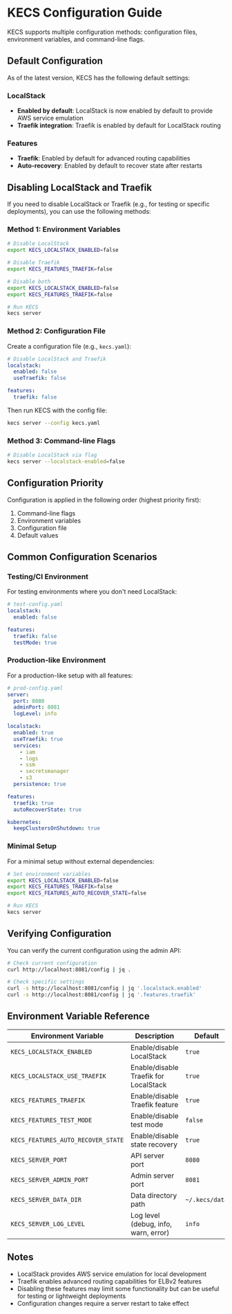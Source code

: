 # KECS Configuration Guide

KECS supports multiple configuration methods: configuration files, environment variables, and command-line flags.

## Default Configuration

As of the latest version, KECS has the following default settings:

### LocalStack
- **Enabled by default**: LocalStack is now enabled by default to provide AWS service emulation
- **Traefik integration**: Traefik is enabled by default for LocalStack routing

### Features
- **Traefik**: Enabled by default for advanced routing capabilities
- **Auto-recovery**: Enabled by default to recover state after restarts

## Disabling LocalStack and Traefik

If you need to disable LocalStack or Traefik (e.g., for testing or specific deployments), you can use the following methods:

### Method 1: Environment Variables

```bash
# Disable LocalStack
export KECS_LOCALSTACK_ENABLED=false

# Disable Traefik
export KECS_FEATURES_TRAEFIK=false

# Disable both
export KECS_LOCALSTACK_ENABLED=false
export KECS_FEATURES_TRAEFIK=false

# Run KECS
kecs server
```

### Method 2: Configuration File

Create a configuration file (e.g., `kecs.yaml`):

```yaml
# Disable LocalStack and Traefik
localstack:
  enabled: false
  useTraefik: false

features:
  traefik: false
```

Then run KECS with the config file:

```bash
kecs server --config kecs.yaml
```

### Method 3: Command-line Flags

```bash
# Disable LocalStack via flag
kecs server --localstack-enabled=false
```

## Configuration Priority

Configuration is applied in the following order (highest priority first):
1. Command-line flags
2. Environment variables
3. Configuration file
4. Default values

## Common Configuration Scenarios

### Testing/CI Environment

For testing environments where you don't need LocalStack:

```yaml
# test-config.yaml
localstack:
  enabled: false

features:
  traefik: false
  testMode: true
```

### Production-like Environment

For a production-like setup with all features:

```yaml
# prod-config.yaml
server:
  port: 8080
  adminPort: 8081
  logLevel: info

localstack:
  enabled: true
  useTraefik: true
  services:
    - iam
    - logs
    - ssm
    - secretsmanager
    - s3
  persistence: true

features:
  traefik: true
  autoRecoverState: true

kubernetes:
  keepClustersOnShutdown: true
```

### Minimal Setup

For a minimal setup without external dependencies:

```bash
# Set environment variables
export KECS_LOCALSTACK_ENABLED=false
export KECS_FEATURES_TRAEFIK=false
export KECS_FEATURES_AUTO_RECOVER_STATE=false

# Run KECS
kecs server
```

## Verifying Configuration

You can verify the current configuration using the admin API:

```bash
# Check current configuration
curl http://localhost:8081/config | jq .

# Check specific settings
curl -s http://localhost:8081/config | jq '.localstack.enabled'
curl -s http://localhost:8081/config | jq '.features.traefik'
```

## Environment Variable Reference

| Environment Variable | Description | Default |
|---------------------|-------------|---------|
| `KECS_LOCALSTACK_ENABLED` | Enable/disable LocalStack | `true` |
| `KECS_LOCALSTACK_USE_TRAEFIK` | Enable/disable Traefik for LocalStack | `true` |
| `KECS_FEATURES_TRAEFIK` | Enable/disable Traefik feature | `true` |
| `KECS_FEATURES_TEST_MODE` | Enable/disable test mode | `false` |
| `KECS_FEATURES_AUTO_RECOVER_STATE` | Enable/disable state recovery | `true` |
| `KECS_SERVER_PORT` | API server port | `8080` |
| `KECS_SERVER_ADMIN_PORT` | Admin server port | `8081` |
| `KECS_SERVER_DATA_DIR` | Data directory path | `~/.kecs/data` |
| `KECS_SERVER_LOG_LEVEL` | Log level (debug, info, warn, error) | `info` |

## Notes

- LocalStack provides AWS service emulation for local development
- Traefik enables advanced routing capabilities for ELBv2 features
- Disabling these features may limit some functionality but can be useful for testing or lightweight deployments
- Configuration changes require a server restart to take effect